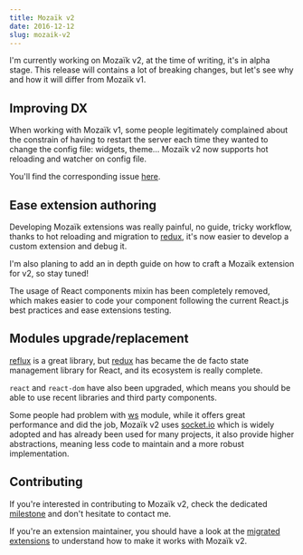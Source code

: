 ```yaml
---
title: Mozaïk v2
date: 2016-12-12
slug: mozaik-v2
---
```

I'm currently working on Mozaïk v2, at the time of writing, it's in alpha stage.
This release will contains a lot of breaking changes, but let's see why and how
it will differ from Mozaïk v1.

## Improving DX

When working with Mozaïk v1, some people legitimately complained about the constrain
of having to restart the server each time they wanted to change the config file: widgets,
theme… Mozaïk v2 now supports hot reloading and watcher on config file.

You'll find the corresponding issue [here](https://github.com/plouc/mozaik/issues/97).

## Ease extension authoring

Developing Mozaïk extensions was really painful, no guide, tricky workflow, thanks to
hot reloading and migration to [redux](http://redux.js.org/), it's now easier to develop
a custom extension and debug it.

I'm also planing to add an in depth guide on how to craft a Mozaïk extension for v2,
so stay tuned!

The usage of React components mixin has been completely removed, which makes easier
to code your component following the current React.js best practices and ease
extensions testing.

## Modules upgrade/replacement

[reflux](https://github.com/reflux/refluxjs) is a great library,
but [redux](http://redux.js.org/) has became the de facto state management
library for React, and its ecosystem is really complete.

`react` and `react-dom` have also been upgraded, which means you should be
able to use recent libraries and third party components.

Some people had problem with [ws](https://github.com/websockets/ws) module,
while it offers great performance and did the job, Mozaïk v2 uses
[socket.io](http://socket.io/) which is widely adopted and has already been
used for many projects, it also provide higher abstractions, meaning less
code to maintain and a more robust implementation.

## Contributing

If you're interested in contributing to Mozaïk v2, check the dedicated
[milestone](https://github.com/plouc/mozaik/milestone/2) and don't hesitate
to contact me.

If you're an extension maintainer, you should have a look at the
[migrated extensions](https://github.com/plouc/mozaik/issues/98)
to understand how to make it works with Mozaïk v2.

